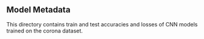 ## Model Metadata

This directory contains train and test accuracies and losses of CNN models trained on the corona dataset.

